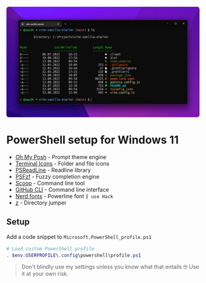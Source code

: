 ![fish screenshot](./screenshot.png)

# PowerShell setup for Windows 11

- [Oh My Posh](https://ohmyposh.dev/) - Prompt theme engine
- [Terminal Icons](https://github.com/devblackops/Terminal-Icons) - Folder and file icons
- [PSReadLine](https://docs.microsoft.com/en-us/powershell/module/psreadline/?view=powershell-7.2) - Readline library
- [PSFzf](https://github.com/kelleyma49/PSFzf) - Fuzzy completion engine
- [Scoop](https://scoop.sh/) - Command line tool
- [GitHub CLI](https://cli.github.com/) - Command line interface
- [Nerd fonts](https://github.com/ryanoasis/nerd-fonts) - Powerline font `I use Hack`
- [z](https://www.powershellgallery.com/packages/z/1.1.13) - Directory jumper

## Setup

Add a code snippet to `Microsoft.PowerShell_profile.ps1`

```powershell
# Load custom PowerShell profile
. $env:USERPROFILE\.config\powershell\profile.ps1
```

> Don't blindly use my settings unless you know what that entails 🤓 Use it at your own risk.